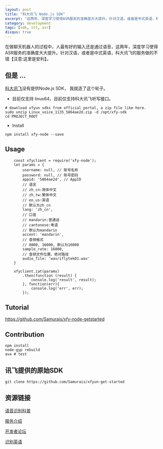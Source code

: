 ```yaml
---
layout: post
title: "科大讯飞 Node.js SDK"
excerpt: "这两年，深度学习使得ASR服务的准确度大大提升。针对汉语，或者是中式英语，科大讯飞的服务做的不错【注意:这里是安利】。"
category: development
tags: [sdk, stt, asr]
disqus: true
---
```


在做聊天机器人的过程中，人最有好的输入还是通过语音，这两年，深度学习使得ASR服务的准确度大大提升。针对汉语，或者是中式英语，科大讯飞的服务做的不错【注意:这里是安利】。

## 但是 ...

[科大讯飞](http://www.xfyun.cn/)没有提供Node.js SDK， 我就造了这个轮子。

* 目前仅支持 linux64，目前仅支持科大讯飞听写接口。

```
# download xfyun sdks from official portal, a zip file like here.
sudo unzip Linux_voice_1135_5864ae2d.zip -d /opt/xfy-sdk
cd PROJECT_ROOT
```

* Install
```
npm install xfy-node --save
```

## Usage
```
    const xfyclient = require('xfy-node');
    let params = {
        username: null, // 账号名称
        password: null, // 账号密码 
        appid: '5864ae2d', // AppID
        // 语言
        // zh_cn:简体中文
        // zh_tw:繁体中文
        // en_us:英语
        // 默认为zh_cn
        lang: 'zh_cn', 
        // 口音
        // mandarin:普通话
        // cantonese:粤语
        // 默认为mandarin
        accent: 'mandarin',
        // 音频格式
        // 8000, 16000, 默认为16000
        sample_rate: 16000,
        // 音频文件位置，绝对路径
        audio_file: 'wav/iflytek01.wav'
    }

    xfyclient.iat(params)
        .then(function (result) {
            console.log('result', result);
        }, function(err){
            console.log('err', err);
        });
```

## Tutorial
https://github.com/Samurais/xfy-node-getstarted

## Contribution
```
npm install
node-gyp rebuild
ava # test
```

## 讯飞提供的原始SDK
```
git clone https://github.com/Samurais/xfyun-get-started
```

## 资源链接
[语音识别科普](http://bbs.xfyun.cn/forum.php?mod=viewthread&tid=6911)

[服务介绍](http://www.xfyun.cn/doccenter/asr)

[开发者论坛](http://bbs.xfyun.cn/portal.php)

[识别英语](http://bbs.xfyun.cn/forum.php?mod=viewthread&tid=22602&extra=page%3D1)
